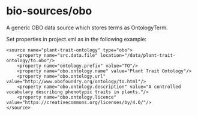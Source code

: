 # bio-sources/obo
A generic OBO data source which stores terms as OntologyTerm.

Set properties in project.xml as in the following example:
```
<source name="plant-trait-ontology" type="obo">
    <property name="src.data.file" location="/data/plant-trait-ontology/to.obo"/>
    <property name="ontology.prefix" value="TO"/>
    <property name="obo.ontology.name" value="Plant Trait Ontology"/>
    <property name="obo.ontology.url" value="http://www.obofoundry.org/ontology/to.html"/>
    <property name="obo.ontology.description" value="A controlled vocabulary describing phenotypic traits in plants."/>
    <property name="obo.ontology.licence" value="https://creativecommons.org/licenses/by/4.0/"/>
</source>
```
